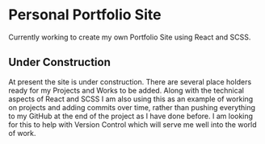 # Personal Portfolio Site

Currently working to create my own Portfolio Site using React and SCSS.

## Under Construction

At present the site is under construction. There are several place holders ready for my Projects and Works to be added. Along with the technical aspects of React and SCSS I am also using this as an example of working on projects and adding commits over time, rather than pushing everything to my GitHub at the end of the project as I have done before. I am looking for this to help with Version Control which will serve me well into the world of work. 

